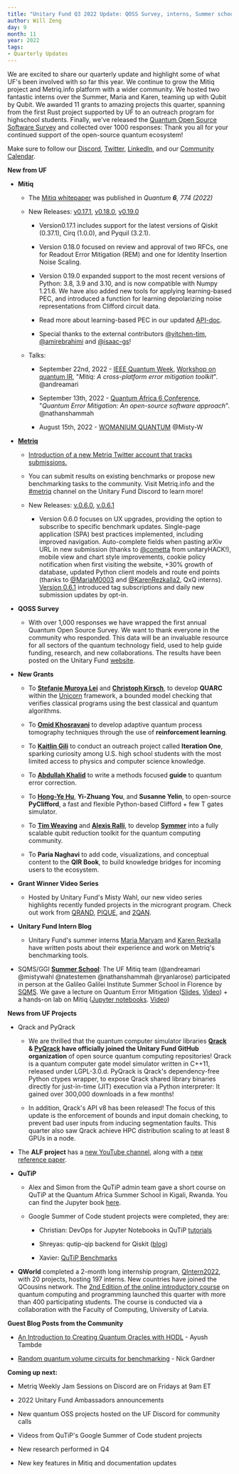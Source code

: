 ```yaml
---
title: "Unitary Fund Q3 2022 Update: QOSS Survey, interns, Summer school and 7 new projects!"
author: Will Zeng
day: 9
month: 11
year: 2022
tags:
- Quarterly Updates
---
```


We are excited to share our quarterly update and highlight some of what
UF's been involved with so far this year. We continue to grow the Mitiq
project and Metriq.info platform with a wider community. We hosted two
fantastic interns over the Summer, Maria and Karen, teaming up with
Qubit by Qubit. We awarded 11 grants to amazing projects this quarter,
spanning from the first Rust project supported by UF to an outreach
program for highschool students. Finally, we've released the [Quantum
Open Source Software
Survey](https://unitary.foundation/posts/2022_survey_results.html) and
collected over 1000 responses: Thank you all for your continued support
of the open-source quantum ecosystem!

Make sure to follow our
[Discord](https://discord.com/invite/JqVGmpkP96),
[Twitter](https://twitter.com/unitaryfund), [LinkedIn](https://www.linkedin.com/company/unitary-fund/),
and our [Community
Calendar](https://calendar.google.com/calendar/u/0/embed?src=c_mgqdq6hj2isi4d6h467kfqvg60@group.calendar.google.com).

**New from UF**

-   **Mitiq**

    -   The [Mitiq whitepaper](https://quantum-journal.org/papers/q-2022-08-11-774/)
       was published in *Quantum **6**, 774 (2022)*

    -   New Releases:
       [v0.17.1](https://github.com/unitaryfoundation/mitiq/releases/tag/v0.17.1),
       [v0.18.0](https://github.com/unitaryfoundation/mitiq/releases/tag/v0.18.0),
       [v0.19.0](https://github.com/unitaryfoundation/mitiq/releases/tag/v0.19.0)

        -   Version0.17.1 includes support for the latest versions of
           Qiskit (0.37.1), Cirq (1.0.0), and Pyquil (3.2.1).

        -   Version 0.18.0 focused on review and approval of two RFCs,
           one for Readout Error Mitigation (REM) and one for
           Identity Insertion Noise Scaling.

        -   Version 0.19.0 expanded support to the most recent versions
           of Python: 3.8, 3.9 and 3.10, and is now compatible with
           Numpy 1.21.6. We have also added new tools for applying
           learning-based PEC, and introduced a function for learning
           depolarizing noise representations from Clifford circuit
           data.

        -   Read more about learning-based PEC in our updated
           [API-doc](https://mitiq.readthedocs.io/en/latest/apidoc.html#module-mitiq.pec.representations.biased_noise).

        -   Special thanks to the external contributors
           [\@yitchen-tim](https://github.com/yitchen-tim),
           [\@amirebrahimi](https://github.com/amirebrahimi) and
           [\@isaac-gs](https://github.com/isaac-gs)!

    -   Talks:

        -   September 22nd, 2022 - [IEEE Quantum
           Week](https://qce.quantum.ieee.org/2022/), [Workshop on
           quantum
           IR](https://qce.quantum.ieee.org/2022/workshops-program/#alexandermccaskey),
           \"*Mitiq: A cross-platform error mitigation toolkit*\".
           \@andreamari

        -   September 13th, 2022 - [Quantum Africa 6
           Conference](https://qa.eaifr.org/), \"*Quantum Error
           Mitigation: An open-source software approach*\".
           \@nathanshammah

        -   August 15th, 2022 - [WOMANIUM
           QUANTUM](https://www.youtube.com/watch?v=3LAHjmSuyO8&list=PL-VMs2BCTI_lklMMfY4iMdETT19rgZe5o)
           \@Misty-W

-   [**Metriq**](https://metriq.info/)

    -   [Introduction of a new Metriq Twitter account that tracks submissions.](https://twitter.com/MetriqInfo)

    -   You can submit results on existing benchmarks or propose new
       benchmarking tasks to the community. Visit Metriq.info and the
       [\#metriq](https://discord.com/channels/764231928676089909/818208195612639304)
       channel on the Unitary Fund Discord to learn more!

    -   New Releases:
       [v.0.6.0](https://github.com/unitaryfoundation/metriq-app/releases/tag/v0.6.0),
       [v.0.6.1](https://github.com/unitaryfoundation/metriq-app/releases/tag/v0.6.1)

        -   Version 0.6.0 focuses on UX upgrades, providing the option to
           subscribe to specific benchmark updates. Single-page
           application (SPA) best practices implemented, including
           improved navigation. Auto-complete fields when pasting
           arXiv URL in new submission (thanks to
           [\@cometta](https://github.com/cometta) from
           unitaryHACK!), mobile view and chart style improvements,
           cookie policy notification when first visiting the
           website, +30% growth of database, updated Python client
           models and route end points (thanks to
           [\@MariaM0003](https://github.com/MariaM0003) and
           [\@KarenRezkalla2](https://github.com/KarenRezkalla2), QxQ
           interns). [Version 0.6.1](https://twitter.com/MetriqInfo/status/1572212471074791425)
           introduced tag subscriptions and daily new submission
           updates by opt-in.

-   **QOSS Survey**

    -   With over 1,000 responses we have wrapped the first annual
       Quantum Open Source Survey. We want to thank everyone in the
       community who responded. This data will be an invaluable
       resource for all sectors of the quantum technology field, used
       to help guide funding, research, and new collaborations. The
       results have been posted on the Unitary Fund
       [website](https://unitary.foundation/posts/2022_survey_results.html).

-   **New Grants**

    -   To [**Stefanie Muroya
       Lei**](https://twitter.com/SMuroyaLei) and [**Christoph
       Kirsch**](https://twitter.com/christophkirsch), to
       develop **QUARC** within the
       [Unicorn](https://github.com/cksystemsgroup/unicorn)
       framework, a bounded model checking that verifies classical
       programs using the best classical and quantum algorithms.

    -   To [**Omid
       Khosravani**](https://twitter.com/omidkhosravaniq) to
       develop adaptive quantum process tomography techniques through
       the use of **reinforcement learning**.

    -   To **[Kaitlin
       Gili](https://www.linkedin.com/in/kaitlin-gili/)** to
       conduct an outreach project called **Iteration One**, sparking
       curiosity among U.S. high school students with the most
       limited access to physics and computer science knowledge.

    -   To **[Abdullah
       Khalid](https://twitter.com/abdullahkhalids)** to write
       a methods focused **guide** to quantum error correction.

    -   To [**Hong-Ye Hu**](https://twitter.com/hongyehu1),
       **Yi-Zhuang You**, and **Susanne Yelin**, to open-source
       **PyClifford**, a fast and flexible Python-based Clifford +
       few T gates simulator.

    -   To [**Tim
       Weaving**](https://www.linkedin.com/in/tim-weaving-61b47912a/)
       and [**Alexis
       Ralli**](https://www.linkedin.com/in/alexis-ralli-293931b0/),
       to develop
       [**Symmer**](https://github.com/UCL-CCS/symmer) into a
       fully scalable qubit reduction toolkit for the quantum
       computing community.

    -   To **Paria Naghavi** to add code, visualizations, and conceptual
       content to the **QIR Book**, to build knowledge bridges for
       incoming users to the ecosystem.

-   **Grant Winner Video Series**

    -   Hosted by Unitary Fund's Misty Wahl, our new video series
       highlights recently funded projects in the microgrant program.
       Check out work from
       [QRAND](https://www.youtube.com/watch?v=LSOCHWSPvUc),
       [PIQUE](https://www.youtube.com/watch?v=wSFmtkS-AP8),
       and
       [2QAN](https://www.youtube.com/watch?v=izzyfFzwypA).

-   **Unitary Fund Intern Blog**

    -   Unitary Fund's summer interns [Maria
       Maryam](https://unitary.foundation/posts/intern_maria_maryam_post.html)
       and [Karen
       Rezkalla](https://unitary.foundation/posts/2022_karen_intern_post.html)
       have written posts about their experience and work on Metriq's
       benchmarking tools.

-   SQMS/GGI [**Summer
   School**](https://www.ggi.infn.it/showevent.pl?id=436): The
   UF Mitiq team (\@andreamari \@mistywahl \@natestemen
   \@nathanshammah \@ryanlarose) participated in person at the
   Galileo Galilei Institute Summer School in Florence by
   [SQMS](https://sqms.fnal.gov/). We gave a lecture on
   Quantum Error Mitigation
   ([Slides](https://www.ggi.infn.it/talkfiles/slides/slides6070.pdf),
   [Video](https://www.youtube.com/watch?v=57T29hewkok&list=PL1CFLtxeIrQoQFWjMgSAE_dkrCNT8pA6f&index=1)) +
   a hands-on lab on Mitiq ([Jupyter
   notebooks](https://www.ggi.infn.it/talkfiles/bonuses/bonus6073.zip).
   [Video](https://www.youtube.com/watch?v=rrDWm1dDdNk&list=PL1CFLtxeIrQoQFWjMgSAE_dkrCNT8pA6f&index=13))

**News from UF Projects**

-   Qrack and PyQrack

    -   We are thrilled that the quantum computer simulator libraries
       **[Qrack](https://github.com/unitaryfoundation/qrack/) &
       [PyQrack](https://github.com/unitaryfoundation/pyqrack/) have
       officially joined the Unitary Fund GitHub organization** of
       open source quantum computing repositories! Qrack is a quantum
       computer gate model simulator written in C++11, released under
       LGPL-3.0.d. PyQrack is Qrack's dependency-free Python ctypes
       wrapper, to expose Qrack shared library binaries directly for
       just-in-time (JIT) execution via a Python interpreter: It
       gained over 300,000 downloads in a few months!

    -   In addition, Qrack's API v8 has been released! The focus of this
       update is the enforcement of bounds and input domain checking,
       to prevent bad user inputs from inducing segmentation faults.
       This quarter also saw Qrack achieve HPC distribution scaling
       to at least 8 GPUs in a node.

-   The **ALF project** has a [new YouTube
   channel](https://gitpages.physik.uni-wuerzburg.de/ALF/ALF_Webpage/news/2022-08-02-youtube_channel/),
   along with a [new reference
   paper](https://gitpages.physik.uni-wuerzburg.de/ALF/ALF_Webpage/news/2022-08-30-new-alf-reference-paper/).

-   **QuTiP**
    -   Alex and Simon from the QuTiP admin team gave a short course on QuTiP at the Quantum Africa Summer School in Kigali, Rwanda. You can find the Jupyter book [here](https://hodgestar.github.io/qutip-asqsqis-2022/intro.html).

    -   Google Summer of Code student projects were completed,
       they are:

        -   Christian: DevOps for Jupyter Notebooks in QuTiP
            [tutorials](https://github.com/qutip/qutip-tutorials)

        -   Shreyas: qutip-qip backend for Qiskit
           ([blog](https://medium.com/@claretgrace0801/concluding-my-gsoc-22-project-c975d6612e5e))

        -   Xavier: [QuTiP
           Benchmarks](https://qutip.org/qutip-benchmark/add.html)

-   **QWorld** completed a 2-month long internship program,
   [QIntern2022](https://qworld.net/qintern-2022/), with 20
   projects, hosting 197 interns. New countries have joined the
   QCousins network. The [2nd Edition of the online introductory
   course](https://qworld.net/qcourse511-2/) on quantum
   computing and programming launched this quarter with more than 400
   participating students. The course is conducted via a
   collaboration with the Faculty of Computing, University of Latvia.

**Guest Blog Posts from the Community**

-   [An Introduction to Creating Quantum Oracles with
   HODL](https://unitary.foundation/posts/2022_hodl.html) - Ayush
   Tambde

-   [Random quantum volume circuits for
   benchmarking](https://unitary.foundation/posts/2022_quantum_volume_circuits.html) -
   Nick Gardner

**Coming up next:**

-   Metriq Weekly Jam Sessions on Discord are on Fridays at 9am ET

-   2022 Unitary Fund Ambassadors announcements

-   New quantum OSS projects hosted on the UF Discord for community
   calls

-   Videos from QuTiP's Google Summer of Code student projects

-   New research performed in Q4

-   New key features in Mitiq and documentation updates
